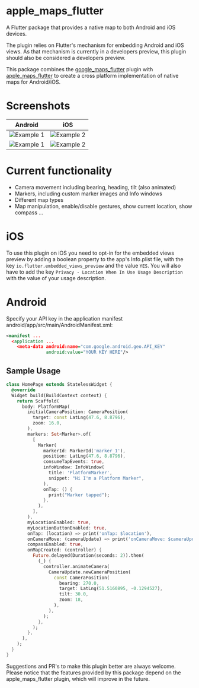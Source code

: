 # apple_maps_flutter

A Flutter package that provides a native map to both Android and iOS devices.

The plugin relies on Flutter's mechanism for embedding Android and iOS views. As that mechanism is currently in a developers preview, this plugin should also be considered a developers preview.

This package combines the [google_maps_flutter]("https://pub.dev/packages/google_maps_flutter") plugin with [apple_maps_flutter]("https://pub.dev/packages/apple_maps_flutter") to create a cross platform implementation of native maps for Android/iOS.

# Screenshots

|                                                    Android                                                     |                                                    iOS                                                     |
| :------------------------------------------------------------------------------------------------------------: | :--------------------------------------------------------------------------------------------------------: |
| ![Example 1](https://github.com/LuisThein/flutter_platform_maps/blob/master/resources/android_screenshot1.png) | ![Example 2](https://github.com/LuisThein/flutter_platform_maps/blob/master/resources/ios_screenshot1.png) |
| ![Example 1](https://github.com/LuisThein/flutter_platform_maps/blob/master/resources/android_screenshot2.png) | ![Example 2](https://github.com/LuisThein/flutter_platform_maps/blob/master/resources/ios_screenshot2.png) |

# Current functionality

- Camera movement including bearing, heading, tilt (also animated)
- Markers, including custom marker images and Info windows
- Different map types
- Map manipulation, enable/disable gestures, show current location, show compass ...


# iOS

To use this plugin on iOS you need to opt-in for the embedded views preview by adding a boolean property to the app's Info.plist file, with the key `io.flutter.embedded_views_preview` and the value `YES`. You will also have to add the key `Privacy - Location When In Use Usage Description` with the value of your usage description.

# Android

Specify your API key in the application manifest android/app/src/main/AndroidManifest.xml:

```xml 
<manifest ...
  <application ...
    <meta-data android:name="com.google.android.geo.API_KEY"
               android:value="YOUR KEY HERE"/>
```

## Sample Usage

```dart
class HomePage extends StatelessWidget {
  @override
  Widget build(BuildContext context) {
    return Scaffold(
      body: PlatformMap(
        initialCameraPosition: CameraPosition(
          target: const LatLng(47.6, 8.8796),
          zoom: 16.0,
        ),
        markers: Set<Marker>.of(
          [
            Marker(
              markerId: MarkerId('marker_1'),
              position: LatLng(47.6, 8.8796),
              consumeTapEvents: true,
              infoWindow: InfoWindow(
                title: 'PlatformMarker',
                snippet: "Hi I'm a Platform Marker",
              ),
              onTap: () {
                print("Marker tapped");
              },
            ),
          ],
        ),
        myLocationEnabled: true,
        myLocationButtonEnabled: true,
        onTap: (location) => print('onTap: $location'),
        onCameraMove: (cameraUpdate) => print('onCameraMove: $cameraUpdate'),
        compassEnabled: true,
        onMapCreated: (controller) {
          Future.delayed(Duration(seconds: 2)).then(
            (_) {
              controller.animateCamera(
                CameraUpdate.newCameraPosition(
                  const CameraPosition(
                    bearing: 270.0,
                    target: LatLng(51.5160895, -0.1294527),
                    tilt: 30.0,
                    zoom: 18,
                  ),
                ),
              );
            },
          );
        },
      ),
    );
  }
}
```

Suggestions and PR's to make this plugin better are always welcome. Please notice that the features provided by this package depend on the apple_maps_flutter plugin, which will improve in the future.


